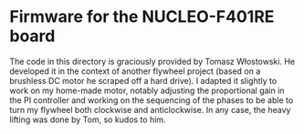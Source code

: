 # Firmware for the NUCLEO-F401RE board

The code in this directory is graciously provided by Tomasz Włostowski. He
developed it in the context of another flywheel project (based on a brushless DC
motor he scraped off a hard drive). I adapted it slightly to work on my
home-made motor, notably adjusting the proportional gain in the PI controller
and working on the sequencing of the phases to be able to turn my flywheel both
clockwise and anticlockwise. In any case, the heavy lifting was done by Tom, so
kudos to him.
